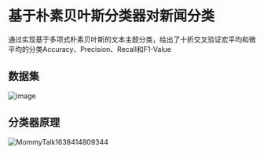 # 基于朴素贝叶斯分类器对新闻分类
通过实现基于多项式朴素贝叶斯的文本主题分类，给出了十折交叉验证宏平均和微平均的分类Accuracy、Precision、Recall和F1-Value
## 数据集
![image](https://user-images.githubusercontent.com/77225753/144349983-8c62f6f1-ad5f-4baf-8d5b-9879ce42293b.png)
## 分类器原理
![MommyTalk1638414809344](https://user-images.githubusercontent.com/77225753/144351219-f1d4b522-283d-4add-b85f-9bb55adef4e7.jpg)


